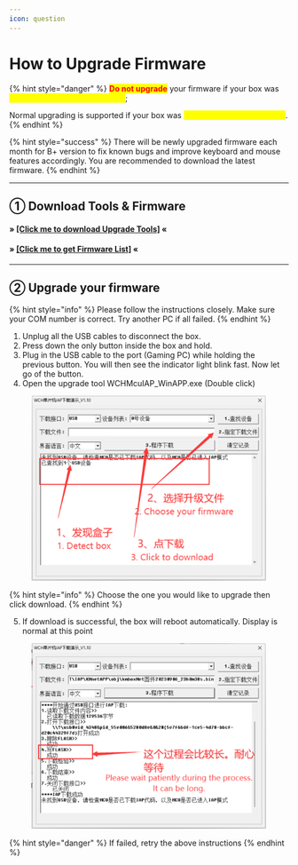```yaml
---
icon: question
---
```


# How to Upgrade Firmware

{% hint style="danger" %}
<mark style="color:red;">**Do not upgrade**</mark> your firmware if your box was <mark style="color:yellow;">**not activated before 2024.8.31**</mark>;

Normal upgrading is supported if your box was <mark style="color:yellow;">**activated before 2024.8.31**</mark>.
{% endhint %}

{% hint style="success" %}
There will be newly upgraded firmware each month for B+ version to fix known bugs and improve keyboard and mouse features accordingly. You are recommended to download the latest firmware.
{% endhint %}

***

## &#x20;➀ Download Tools & Firmware

#### » [\[Click me to download Upgrade Tools\]](https://alist.scarlet.technology/d/Users/Tools/kmboxNet_UpgradeTools.zip) «

#### » [\[Click me to get Firmware List\]](https://alist.scarlet.technology/Firmware/Kmbox%20Net) «

***

## ➁ Upgrade your firmware

{% hint style="info" %}
Please follow the instructions closely. Make sure your COM number is correct. Try another PC if all failed.
{% endhint %}

1. Unplug all the USB cables to disconnect the box.
2. Press down the only button inside the box and hold.
3. Plug in the USB cable to the port (Gaming PC) while holding the previous button. You will then see   the indicator light blink fast. Now let go of the button.
4. Open the upgrade tool WCHMcuIAP\_WinAPP.exe (Double click)

<figure><img src="../../../.gitbook/assets/1714550828644-en.png" alt=""><figcaption></figcaption></figure>

{% hint style="info" %}
Choose the one you would like to upgrade then click download.
{% endhint %}

5. If download is successful, the box will reboot automatically. Display is normal at this point

<figure><img src="../../../.gitbook/assets/1714550879960-en (2).png" alt=""><figcaption></figcaption></figure>

{% hint style="danger" %}
If failed, retry the above instructions
{% endhint %}

